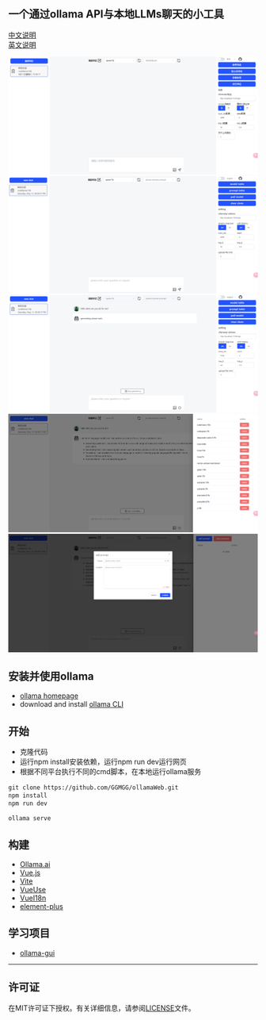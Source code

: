 ## 一个通过ollama API与本地LLMs聊天的小工具

[中文说明](./README_ZH.md)  
[英文说明](./README.md)

![](./public/readMeImages/1.png)
![](./public/readMeImages/2.png)
![](./public/readMeImages/3.png)
![](./public/readMeImages/4.png)
![](./public/readMeImages/5.png)

## 安装并使用ollama

- [ollama homepage](https://ollama.com/)
- download and install [ollama CLI](https://ollama.ai/download)

## 开始
- 克隆代码
- 运行npm install安装依赖，运行npm run dev运行网页
- 根据不同平台执行不同的cmd脚本，在本地运行ollama服务

```
git clone https://github.com/GGMGG/ollamaWeb.git
npm install
npm run dev
```

```
ollama serve
```

## 构建

- [Ollama.ai](https://ollama.ai/)
- [Vue.js](https://vuejs.org/)
- [Vite](https://vitejs.dev/)
- [VueUse](https://vueuse.org/)
- [VueI18n](https://vue-i18n.intlify.dev/)
- [element-plus](https://element-plus.org/)

## 学习项目

- [ollama-gui](https://github.com/HelgeSverre/ollama-gui/)

---

## 许可证

在MIT许可证下授权。有关详细信息，请参阅[LICENSE](./LICENSE)文件。